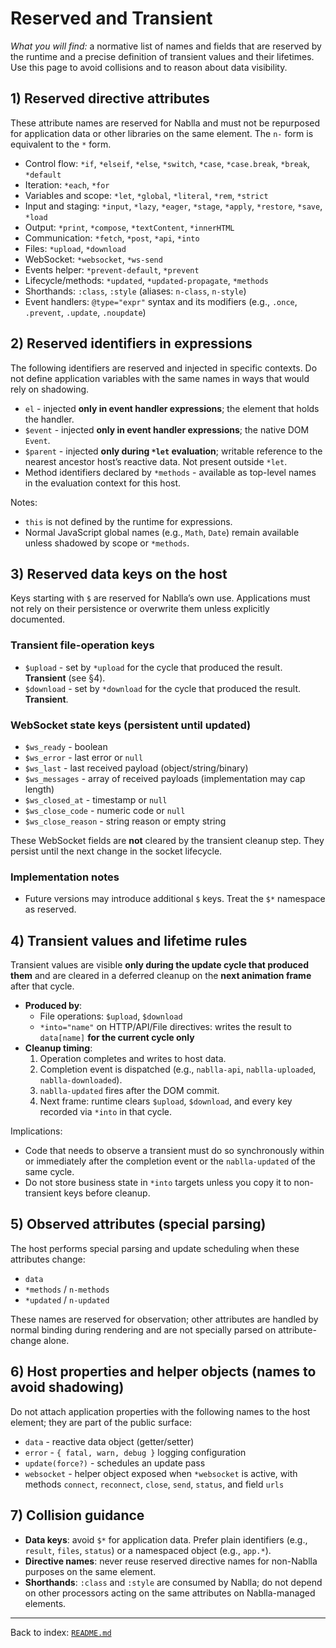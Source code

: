 # Reserved and Transient

_What you will find:_ a normative list of names and fields that are reserved by the runtime and a precise definition of transient values and their lifetimes. Use this page to avoid collisions and to reason about data visibility.

## 1) Reserved directive attributes

These attribute names are reserved for Nablla and must not be repurposed for application data or other libraries on the same element. The `n-` form is equivalent to the `*` form.

- Control flow: `*if`, `*elseif`, `*else`, `*switch`, `*case`, `*case.break`, `*break`, `*default`
- Iteration: `*each`, `*for`
- Variables and scope: `*let`, `*global`, `*literal`, `*rem`, `*strict`
- Input and staging: `*input`, `*lazy`, `*eager`, `*stage`, `*apply`, `*restore`, `*save`, `*load`
- Output: `*print`, `*compose`, `*textContent`, `*innerHTML`
- Communication: `*fetch`, `*post`, `*api`, `*into`
- Files: `*upload`, `*download`
- WebSocket: `*websocket`, `*ws-send`
- Events helper: `*prevent-default`, `*prevent`
- Lifecycle/methods: `*updated`, `*updated-propagate`, `*methods`
- Shorthands: `:class`, `:style` (aliases: `n-class`, `n-style`)
- Event handlers: `@type="expr"` syntax and its modifiers (e.g., `.once`, `.prevent`, `.update`, `.noupdate`)

## 2) Reserved identifiers in expressions

The following identifiers are reserved and injected in specific contexts. Do not define application variables with the same names in ways that would rely on shadowing.

- `el` - injected **only in event handler expressions**; the element that holds the handler.
- `$event` - injected **only in event handler expressions**; the native DOM `Event`.
- `$parent` - injected **only during `*let` evaluation**; writable reference to the nearest ancestor host’s reactive data. Not present outside `*let`.
- Method identifiers declared by `*methods` - available as top-level names in the evaluation context for this host.

Notes:
- `this` is not defined by the runtime for expressions.
- Normal JavaScript global names (e.g., `Math`, `Date`) remain available unless shadowed by scope or `*methods`.

## 3) Reserved data keys on the host

Keys starting with `$` are reserved for Nablla’s own use. Applications must not rely on their persistence or overwrite them unless explicitly documented.

### Transient file-operation keys
- `$upload` - set by `*upload` for the cycle that produced the result. **Transient** (see §4).
- `$download` - set by `*download` for the cycle that produced the result. **Transient**.

### WebSocket state keys (persistent until updated)
- `$ws_ready` - boolean
- `$ws_error` - last error or `null`
- `$ws_last` - last received payload (object/string/binary)
- `$ws_messages` - array of received payloads (implementation may cap length)
- `$ws_closed_at` - timestamp or `null`
- `$ws_close_code` - numeric code or `null`
- `$ws_close_reason` - string reason or empty string

These WebSocket fields are **not** cleared by the transient cleanup step. They persist until the next change in the socket lifecycle.

### Implementation notes
- Future versions may introduce additional `$` keys. Treat the `$*` namespace as reserved.

## 4) Transient values and lifetime rules

Transient values are visible **only during the update cycle that produced them** and are cleared in a deferred cleanup on the **next animation frame** after that cycle.

- **Produced by**:
  - File operations: `$upload`, `$download`
  - `*into="name"` on HTTP/API/File directives: writes the result to `data[name]` **for the current cycle only**
- **Cleanup timing**:
  1) Operation completes and writes to host data.
  2) Completion event is dispatched (e.g., `nablla-api`, `nablla-uploaded`, `nablla-downloaded`).
  3) `nablla-updated` fires after the DOM commit.
  4) Next frame: runtime clears `$upload`, `$download`, and every key recorded via `*into` in that cycle.

Implications:
- Code that needs to observe a transient must do so synchronously within or immediately after the completion event or the `nablla-updated` of the same cycle.
- Do not store business state in `*into` targets unless you copy it to non-transient keys before cleanup.

## 5) Observed attributes (special parsing)

The host performs special parsing and update scheduling when these attributes change:

- `data`
- `*methods` / `n-methods`
- `*updated` / `n-updated`

These names are reserved for observation; other attributes are handled by normal binding during rendering and are not specially parsed on attribute-change alone.

## 6) Host properties and helper objects (names to avoid shadowing)

Do not attach application properties with the following names to the host element; they are part of the public surface:

- `data` - reactive data object (getter/setter)
- `error` - `{ fatal, warn, debug }` logging configuration
- `update(force?)` - schedules an update pass
- `websocket` - helper object exposed when `*websocket` is active, with methods `connect`, `reconnect`, `close`, `send`, `status`, and field `urls`

## 7) Collision guidance

- **Data keys**: avoid `$*` for application data. Prefer plain identifiers (e.g., `result`, `files`, `status`) or a namespaced object (e.g., `app.*`).
- **Directive names**: never reuse reserved directive names for non-Nablla purposes on the same element.
- **Shorthands**: `:class` and `:style` are consumed by Nablla; do not depend on other processors acting on the same attributes on Nablla-managed elements.

---
Back to index: [`README.md`](./README.md)
